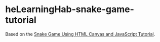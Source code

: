# heLearningHab-snake-game-tutorial

Based on the [Snake Game Using HTML Canvas and JavaScript Tutorial](https://youtu.be/VlAACb6aOvw).
